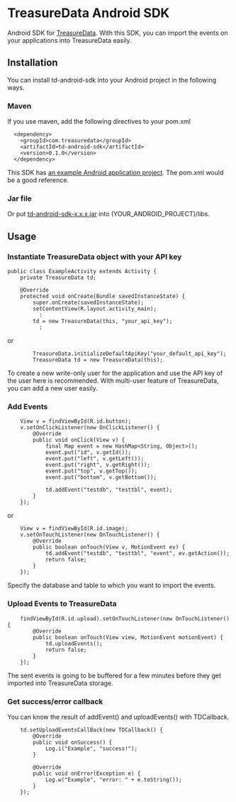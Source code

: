 TreasureData Android SDK
===============

Android SDK for [TreasureData](http://www.treasuredata.com/). With this SDK, you can import the events on your applications into TreasureData easily.

## Installation

You can install td-android-sdk into your Android project in the following ways.

### Maven

If you use maven, add the following directives to your pom.xml

```
  <dependency>
    <groupId>com.treasuredata</groupId>
    <artifactId>td-android-sdk</artifactId>
    <version>0.1.0</version>
  </dependency>
```

This SDK has [an example Android application project](https://github.com/treasure-data/td-android-sdk/tree/master/example/td-android-sdk-demo). The pom.xml would be a good reference.

### Jar file

Or put [td-android-sdk-x.x.x.jar](http://search.maven.org/remotecontent?filepath=com/treasuredata/td-android-sdk/0.1.0/td-android-sdk-0.1.0.jar) into (YOUR_ANDROID_PROJECT)/libs.

## Usage

### Instantiate TreasureData object with your API key

```
public class ExampleActivity extends Activity {
    private TreasureData td;

    @Override
    protected void onCreate(Bundle savedInstanceState) {
        super.onCreate(savedInstanceState);
        setContentView(R.layout.activity_main);
          :
        td = new TreasureData(this, "your_api_key");
          :
```

or

```
        TreasureData.initializeDefaultApiKey("your_default_api_key");
        TreasureData td = new TreasureData(this);

```

To create a new write-only user for the application and use the API key of the user here is recommended. With multi-user feature of TreasureData, you can add a new user easily.

### Add Events

```
    View v = findViewById(R.id.button);
    v.setOnClickListener(new OnClickListener() {
        @Override
        public void onClick(View v) {
            final Map event = new HashMap<String, Object>();
            event.put("id", v.getId());
            event.put("left", v.getLeft());
            event.put("right", v.getRight());
            event.put("top", v.getTop());
            event.put("bottom", v.getBottom());

            td.addEvent("testdb", "testtbl", event);
        }
    });
```

or


```
    View v = findViewById(R.id.image);
    v.setOnTouchListener(new OnTouchListener() {
        @Override
        public boolean onTouch(View v, MotionEvent ev) {
            td.addEvent("testdb", "testtbl", "event", ev.getAction());
            return false;
        }
    });
```

Specify the database and table to which you want to import the events.

### Upload Events to TreasureData


```
    findViewById(R.id.upload).setOnTouchListener(new OnTouchListener() {
        @Override
        public boolean onTouch(View view, MotionEvent motionEvent) {
            td.uploadEvents();
            return false;
        }
    });
```

The sent events is going to be buffered for a few minutes before they get imported into TreasureData storage.


### Get success/error callback

You can know the result of addEvent() and uploadEvents() with TDCallback.


```
    td.setUploadEventsCallBack(new TDCallback() {
        @Override
        public void onSuccess() {
            Log.i("Example", "success!");
        }

        @Override
        public void onError(Exception e) {
            Log.w("Example", "error: " + e.toString());
        }
    });

```


